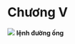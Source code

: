# Chương V



![](https://i.pinimg.com/236x/12/6a/00/126a004c37661e3fe7c43b9fc52317ce.jpg)
**lệnh đường ống**
